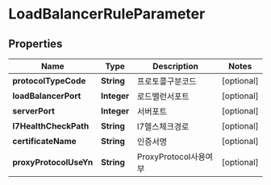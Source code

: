 
# LoadBalancerRuleParameter

## Properties
Name | Type | Description | Notes
------------ | ------------- | ------------- | -------------
**protocolTypeCode** | **String** | 프로토콜구분코드 |  [optional]
**loadBalancerPort** | **Integer** | 로드밸런서포트 |  [optional]
**serverPort** | **Integer** | 서버포트 |  [optional]
**l7HealthCheckPath** | **String** | l7헬스체크경로 |  [optional]
**certificateName** | **String** | 인증서명 |  [optional]
**proxyProtocolUseYn** | **String** | ProxyProtocol사용여부 |  [optional]



